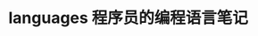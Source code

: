 # languages 程序员的编程语言笔记       
     
               
              
                
       
           
 
 
 
